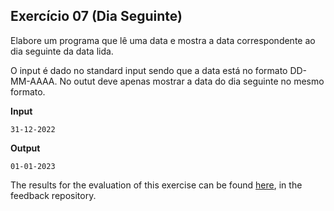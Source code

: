 ## Exercício 07 (Dia Seguinte)

Elabore um programa que lê uma data e mostra a data correspondente ao dia seguinte da data lida.

O input é dado no standard input sendo que a data está no formato DD-MM-AAAA.
No outut deve apenas mostrar a data do dia seguinte no mesmo formato.

**Input**
```
31-12-2022
```

**Output**
```
01-01-2023
```
The results for the evaluation of this exercise can be found [here](https://gitlab.rnl.tecnico.ulisboa.pt/iaed24/feedback/labs/ist163484/-/tree/master/lab05/ex07/README.md), in the feedback repository.
